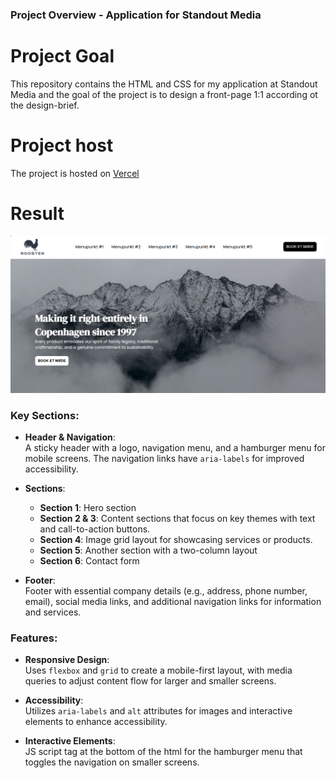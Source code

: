 ### Project Overview - Application for Standout Media


# Project Goal
This repository contains the HTML and CSS for my application at Standout Media and
the goal of the project is to design a front-page 1:1 according ot the design-brief. 

# Project host
The project is hosted on [Vercel](https://standout-theta.vercel.app/)

# Result
![Result](.gh/end-result.png)

### Key Sections:
- **Header & Navigation**:  
  A sticky header with a logo, navigation menu, and a hamburger menu for mobile screens. The navigation links have `aria-labels` for improved accessibility.

- **Sections**:
  - **Section 1**: Hero section
  - **Section 2 & 3**: Content sections that focus on key themes with text and call-to-action buttons.
  - **Section 4**: Image grid layout for showcasing services or products.
  - **Section 5**: Another section with a two-column layout
  - **Section 6**: Contact form

- **Footer**:  
  Footer with essential company details (e.g., address, phone number, email), social media links, and additional navigation links for information and services.

### Features:
- **Responsive Design**:  
  Uses `flexbox` and `grid` to create a mobile-first layout, with media queries to adjust content flow for larger and smaller screens.

- **Accessibility**:  
  Utilizes `aria-labels` and `alt` attributes for images and interactive elements to enhance accessibility.

- **Interactive Elements**:  
  JS script tag at the bottom of the html for the hamburger menu that toggles the navigation on smaller screens.
